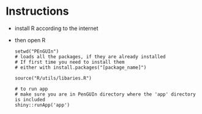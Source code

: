 # Instructions
- install R according to the internet

- then open R
  ```{r}
  setwd("PEnGUIn")
  # loads all the packages, if they are already installed
  # If first time you need to install them
  # either with install.packages("[package_name]")

  source("R/utils/libaries.R")

  # to run app
  # make sure you are in PenGUIn directory where the 'app' directory is included
  shiny::runApp('app')

  ```

  
